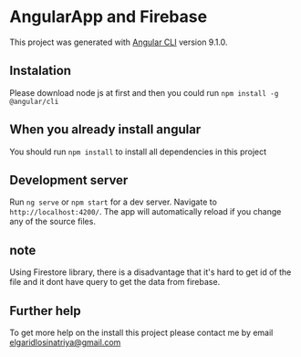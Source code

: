 # AngularApp and Firebase

This project was generated with [Angular CLI](https://github.com/angular/angular-cli) version 9.1.0.

## Instalation

Please download node js at first and then you could run `npm install -g @angular/cli`

## When you already install angular
You should run `npm install` to install all dependencies in this project

## Development server

Run `ng serve` or `npm start` for a dev server. Navigate to `http://localhost:4200/`. The app will automatically reload if you change any of the source files.

## note

Using Firestore library, there is a disadvantage that it's hard to get id of the file and it dont have query to get the data from firebase.


## Further help

To get more help on the install this project please contact me by email elgaridlosinatriya@gmail.com